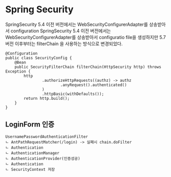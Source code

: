 # Spring Security

SpringSecurity 5.4 이전 버전에서는 WebSecurityConfigurerAdapter를 상송받아서 configuration
SpringSecurity 5.4 이전 버전에서는 WebSecurityConfigurerAdapter를 상송받아서 configuratio file을 생성하지만
5.7버전 이후부터는 filterChain 을 사용하는 방식으로 변경되었다. 

```
@Configuration
public class SecurityConfig {
    @Bean
    public SecurityFilterChain filterChain(HttpSecurity http) throws Exception {
        http
                .authorizeHttpRequests((authz) -> authz
                        .anyRequest().authenticated()
                )
                .httpBasic(withDefaults());
        return http.build();
    }
}

``` 
## LoginForm 인증
```
UsernamePasswordAuthenticationFilter
ㄴ AntPathRequestMatcher(/login) -> 실패시 chain.doFilter
ㄴ Authentication
ㄴ AuthenticationManager
ㄴ AuthenticationProvider(인증성공)
ㄴ Authentication
ㄴ SecurityContext 저장
```
